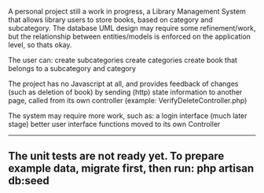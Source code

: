 A personal project still a work in progress, a Library Management System that allows library users to store books, based on category and subcategory. The database UML design may require some refinement/work, but the relationship between entities/models is enforced on the application level, so thats okay. 

The user can:
  create subcategories
  create categories
  create book that belongs to a subcategory and category

The project has no Javascript at all, and provides feedback of changes (such as deletion of book) by sending (http) state information to another page, called from its own controller (example: VerifyDeleteController.php)  

The system may require more work, such as:
  a login interface (much later stage)
  better user interface
  functions moved to its own Controller


--------------------------------------------------------
The unit tests are not ready yet.
To prepare example data, migrate first, then run:
  php artisan db:seed
--------------------------------------------------------
